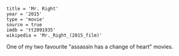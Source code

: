 ```
title = 'Mr. Right'
year = '2015'
type = 'movie'
source = true
imdb = 'tt2091935'
wikipedia = 'Mr._Right_(2015_film)'
```

One of my two favourite "assassin has a change of heart" movies.
